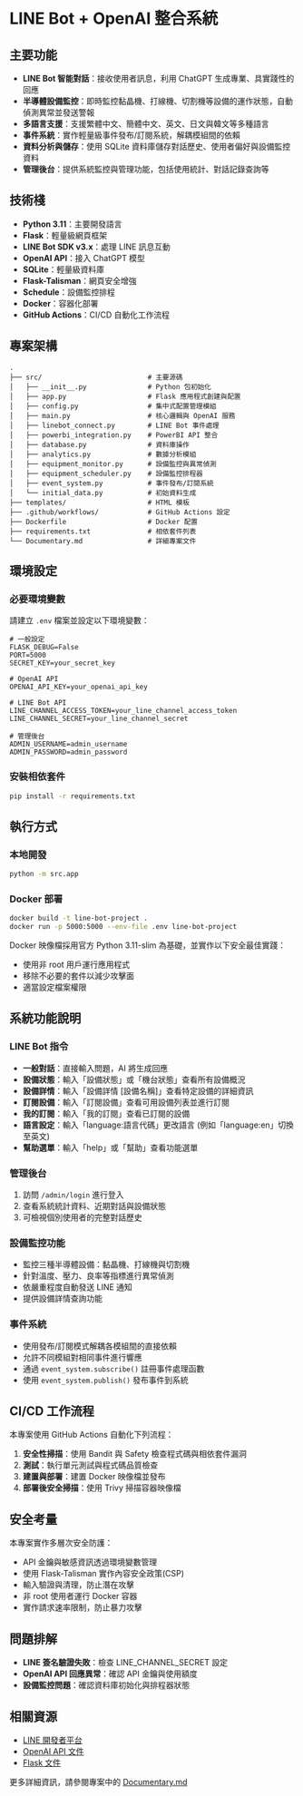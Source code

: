 # LINE Bot + OpenAI 整合系統

## 主要功能

- **LINE Bot 智能對話**：接收使用者訊息，利用 ChatGPT 生成專業、具實踐性的回應
- **半導體設備監控**：即時監控黏晶機、打線機、切割機等設備的運作狀態，自動偵測異常並發送警報
- **多語言支援**：支援繁體中文、簡體中文、英文、日文與韓文等多種語言
- **事件系統**：實作輕量級事件發布/訂閱系統，解耦模組間的依賴
- **資料分析與儲存**：使用 SQLite 資料庫儲存對話歷史、使用者偏好與設備監控資料
- **管理後台**：提供系統監控與管理功能，包括使用統計、對話記錄查詢等

## 技術棧

- **Python 3.11**：主要開發語言
- **Flask**：輕量級網頁框架
- **LINE Bot SDK v3.x**：處理 LINE 訊息互動
- **OpenAI API**：接入 ChatGPT 模型
- **SQLite**：輕量級資料庫
- **Flask-Talisman**：網頁安全增強
- **Schedule**：設備監控排程
- **Docker**：容器化部署
- **GitHub Actions**：CI/CD 自動化工作流程

## 專案架構

```
.
├── src/                          # 主要源碼
│   ├── __init__.py               # Python 包初始化
│   ├── app.py                    # Flask 應用程式創建與配置
│   ├── config.py                 # 集中式配置管理模組
│   ├── main.py                   # 核心邏輯與 OpenAI 服務
│   ├── linebot_connect.py        # LINE Bot 事件處理
│   ├── powerbi_integration.py    # PowerBI API 整合
│   ├── database.py               # 資料庫操作
│   ├── analytics.py              # 數據分析模組
│   ├── equipment_monitor.py      # 設備監控與異常偵測
│   ├── equipment_scheduler.py    # 設備監控排程器
│   ├── event_system.py           # 事件發布/訂閱系統
│   └── initial_data.py           # 初始資料生成
├── templates/                    # HTML 模板
├── .github/workflows/            # GitHub Actions 設定
├── Dockerfile                    # Docker 配置
├── requirements.txt              # 相依套件列表
└── Documentary.md                # 詳細專案文件
```

## 環境設定

### 必要環境變數

請建立 `.env` 檔案並設定以下環境變數：

```
# 一般設定
FLASK_DEBUG=False
PORT=5000
SECRET_KEY=your_secret_key

# OpenAI API
OPENAI_API_KEY=your_openai_api_key

# LINE Bot API
LINE_CHANNEL_ACCESS_TOKEN=your_line_channel_access_token
LINE_CHANNEL_SECRET=your_line_channel_secret

# 管理後台
ADMIN_USERNAME=admin_username
ADMIN_PASSWORD=admin_password
```

### 安裝相依套件

```bash
pip install -r requirements.txt
```

## 執行方式

### 本地開發

```bash
python -m src.app
```

### Docker 部署

```bash
docker build -t line-bot-project .
docker run -p 5000:5000 --env-file .env line-bot-project
```

Docker 映像檔採用官方 Python 3.11-slim 為基礎，並實作以下安全最佳實踐：
- 使用非 root 用戶運行應用程式
- 移除不必要的套件以減少攻擊面
- 適當設定檔案權限

## 系統功能說明

### LINE Bot 指令

- **一般對話**：直接輸入問題，AI 將生成回應
- **設備狀態**：輸入「設備狀態」或「機台狀態」查看所有設備概況
- **設備詳情**：輸入「設備詳情 [設備名稱]」查看特定設備的詳細資訊
- **訂閱設備**：輸入「訂閱設備」查看可用設備列表並進行訂閱
- **我的訂閱**：輸入「我的訂閱」查看已訂閱的設備
- **語言設定**：輸入「language:語言代碼」更改語言 (例如「language:en」切換至英文)
- **幫助選單**：輸入「help」或「幫助」查看功能選單

### 管理後台

1. 訪問 `/admin/login` 進行登入
2. 查看系統統計資料、近期對話與設備狀態
3. 可檢視個別使用者的完整對話歷史

### 設備監控功能

- 監控三種半導體設備：黏晶機、打線機與切割機
- 針對溫度、壓力、良率等指標進行異常偵測
- 依嚴重程度自動發送 LINE 通知
- 提供設備詳情查詢功能

### 事件系統

- 使用發布/訂閱模式解耦各模組間的直接依賴
- 允許不同模組對相同事件進行響應
- 通過 `event_system.subscribe()` 註冊事件處理函數
- 使用 `event_system.publish()` 發布事件到系統

## CI/CD 工作流程

本專案使用 GitHub Actions 自動化下列流程：

1. **安全性掃描**：使用 Bandit 與 Safety 檢查程式碼與相依套件漏洞
2. **測試**：執行單元測試與程式碼品質檢查
3. **建置與部署**：建置 Docker 映像檔並發布
4. **部署後安全掃描**：使用 Trivy 掃描容器映像檔

## 安全考量

本專案實作多層次安全防護：

- API 金鑰與敏感資訊透過環境變數管理
- 使用 Flask-Talisman 實作內容安全政策(CSP)
- 輸入驗證與清理，防止潛在攻擊
- 非 root 使用者運行 Docker 容器
- 實作請求速率限制，防止暴力攻擊

## 問題排解

- **LINE 簽名驗證失敗**：檢查 LINE_CHANNEL_SECRET 設定
- **OpenAI API 回應異常**：確認 API 金鑰與使用額度
- **設備監控問題**：確認資料庫初始化與排程器狀態

## 相關資源

- [LINE 開發者平台](https://developers.line.biz/zh-hant/)
- [OpenAI API 文件](https://platform.openai.com/docs/)
- [Flask 文件](https://flask.palletsprojects.com/)

更多詳細資訊，請參閱專案中的 [Documentary.md](Documentary.md)